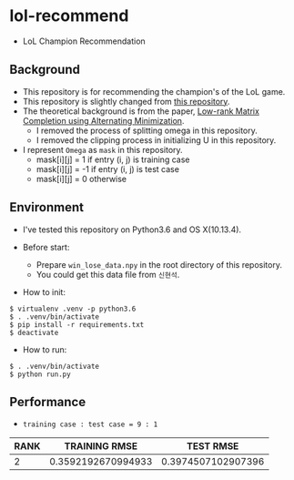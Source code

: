 # lol-recommend
* LoL Champion Recommendation

## Background
* This repository is for recommending the champion's of the LoL game.
* This repository is slightly changed from [this repository](https://github.com/JoonyoungYi/MCAM-numpy).
* The theoretical background is from the paper, [Low-rank Matrix Completion using Alternating Minimization](https://arxiv.org/abs/1212.0467).
  * I removed the process of splitting omega in this repository.
  * I removed the clipping process in initializing U in this repository.
* I represent `Omega` as `mask` in this repository.
  * mask[i][j] =  1 if entry (i, j) is training case
  * mask[i][j] = -1 if entry (i, j) is test case
  * mask[i][j] =  0 otherwise

## Environment
* I've tested this repository on Python3.6 and OS X(10.13.4).

* Before start:
  * Prepare `win_lose_data.npy` in the root directory of this repository.
  * You could get this data file from `신현석`.

* How to init:
```
$ virtualenv .venv -p python3.6
$ . .venv/bin/activate
$ pip install -r requirements.txt
$ deactivate
```

* How to run:
```
$ . .venv/bin/activate
$ python run.py
```

## Performance

* `training case : test case = 9 : 1`

| RANK | TRAINING RMSE      | TEST RMSE          |
|------|--------------------|--------------------|
| 2    | 0.3592192670994933 | 0.3974507102907396 |

